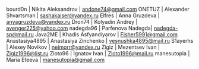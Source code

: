 bourd0n | Nikita Aleksandrov | andone74@gmail.com
ONETUZ | Alexander Shvartsman | sashakaiser@yandex.ru
Elfres | Anna Gruzdeva | anyagruzdeva@yandex.ru
Dron74 | Kolyadin Andrey | avenger225@yahoo.com
nadegda96 | Parfenova Nadegda| nadegda-sp@mail.ru
Java2ME | Khadis Asfyandiyarov | Fisher5991@gmail.com
Anastasiya4895 | Anastasiya Zinchenko | vesnushka4895@mail.ru
S1ayerhs | Alexey Novikov | neimorr@yandex.ru
Zigiz | Mezentsev Ivan | Zigiz1996@list.ru
Zloto96 | Ignatov Ivan | Zloto1996@mail.ru
manesutopia | Maria Eteeva | manesutopia@gmail.com  